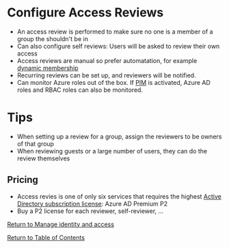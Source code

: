# Configure Access Reviews

* An access review is performed to make sure no one is a member of a group the shouldn't be in
* Can also configure self reviews: Users will be asked to review their own access
* Access reviews are manual so prefer automatation, for example [dynamic membership](12-Manage%20Azure%20AD%20directory%20groups.md)
* Recurring reviews can be set up, and reviewers will be notified.
* Can monitor Azure roles out of the box. If [PIM](21-Monitor%20privileged%20access%20for%20Azure%20AD%20Privileged%20Identity%20Management%20(PIM).md) is activated, Azure AD roles and RBAC roles can also be monitored.

# Tips

* When setting up a review for a group, assign the reviewers to be owners of that group
* When reviewing guests or a large number of users, they can do the review themselves


## Pricing

* Access revies is one of only six services that requires the highest [Active Directory subscription license](https://azure.microsoft.com/en-us/pricing/details/active-directory/): Azure AD Premium P2
* Buy a P2 license for each reviewer, self-reviewer, ...

[Return to Manage identity and access](README.md)

[Return to Table of Contents](../README.md)